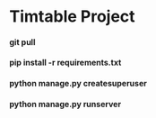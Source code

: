 # Timtable Project


#### git pull
#### pip install -r requirements.txt
#### python manage.py createsuperuser
#### python manage.py runserver